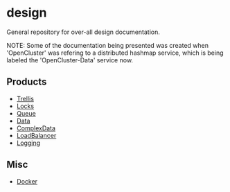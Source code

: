 # design
General repository for over-all design documentation.

NOTE: Some of the documentation being presented was created when 'OpenCluster' was refering to a distributed hashmap service, which is being labeled the 'OpenCluster-Data' service now.

## Products

* [Trellis](Trellis/Trellis.md)
* [Locks](Locks/Locks.md)
* [Queue](Queue/Queue.md)
* [Data](Data/Data.md)
* [ComplexData](ComplexData/ComplexData.md)
* [LoadBalancer](LoadBalancer/LoadBalancer.md)
* [Logging](Logging/Logging.md)

## Misc

* [Docker](Docker.md)



